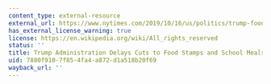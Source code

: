 ```yaml
---
content_type: external-resource
external_url: https://www.nytimes.com/2019/10/16/us/politics/trump-food-stamps-cuts.html
has_external_license_warning: true
license: https://en.wikipedia.org/wiki/All_rights_reserved
status: ''
title: Trump Administration Delays Cuts to Food Stamps and School Meals
uid: 7880f910-7f85-4fa4-a872-d1a518b20f69
wayback_url: ''
---
```

